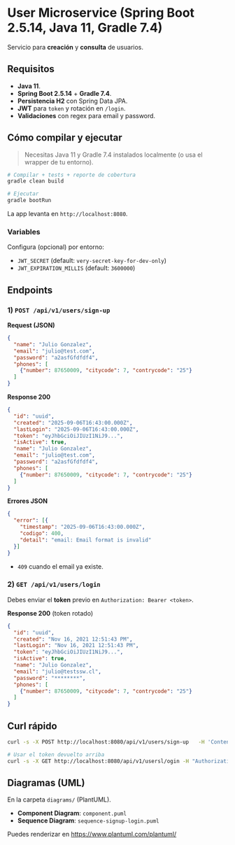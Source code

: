 # User Microservice (Spring Boot 2.5.14, Java 11, Gradle 7.4)

Servicio para **creación** y **consulta** de usuarios.

## Requisitos
- **Java 11**.
- **Spring Boot 2.5.14** + **Gradle 7.4**.
- **Persistencia H2** con Spring Data JPA.
- **JWT** para `token` y rotación en `/login`.
- **Validaciones** con regex para email y password.

## Cómo compilar y ejecutar

> Necesitas Java 11 y Gradle 7.4 instalados localmente (o usa el wrapper de tu entorno).

```bash
# Compilar + tests + reporte de cobertura
gradle clean build

# Ejecutar
gradle bootRun
```

La app levanta en `http://localhost:8080`.

### Variables
Configura (opcional) por entorno:
- `JWT_SECRET` (default: `very-secret-key-for-dev-only`)
- `JWT_EXPIRATION_MILLIS` (default: `3600000`)

## Endpoints

### 1) `POST /api/v1/users/sign-up`
**Request (JSON)**
```json
{
  "name": "Julio Gonzalez",
  "email": "julio@test.com",
  "password": "a2asfGfdfdf4",
  "phones": [
    {"number": 87650009, "citycode": 7, "contrycode": "25"}
  ]
}
```

**Response 200**
```json
{
  "id": "uuid",
  "created": "2025-09-06T16:43:00.000Z",
  "lastLogin": "2025-09-06T16:43:00.000Z",
  "token": "eyJhbGciOiJIUzI1NiJ9...",
  "isActive": true,
  "name": "Julio Gonzalez",
  "email": "julio@test.com",
  "password": "a2asfGfdfdf4",
  "phones": [
    {"number": 87650009, "citycode": 7, "contrycode": "25"}
  ]
}
```

**Errores JSON**
```json
{
  "error": [{
    "timestamp": "2025-09-06T16:43:00.000Z",
    "codigo": 400,
    "detail": "email: Email format is invalid"
  }]
}
```
- `409` cuando el email ya existe.

### 2) `GET /api/v1/users/login`
Debes enviar el **token** previo en `Authorization: Bearer <token>`.

**Response 200** (token rotado)
```json
{
  "id": "uuid",
  "created": "Nov 16, 2021 12:51:43 PM",
  "lastLogin": "Nov 16, 2021 12:51:43 PM",
  "token": "eyJhbGciOiJIUzI1NiJ9...",
  "isActive": true,
  "name": "Julio Gonzalez",
  "email": "julio@testssw.cl",
  "password": "********",
  "phones": [
    {"number": 87650009, "citycode": 7, "contrycode": "25"}
  ]
}
```

## Curl rápido
```bash
curl -s -X POST http://localhost:8080/api/v1/users/sign-up   -H 'Content-Type: application/json'   -d '{"name":"Julio","email":"julio@test.com","password":"abCdef12","phones":[{"number":12345678,"citycode":2,"contrycode":"56"}]}'

# Usar el token devuelto arriba
curl -s -X GET http://localhost:8080/api/v1/usersl/ogin -H "Authorization: Bearer <TOKEN>"
```


## Diagramas (UML)
En la carpeta `diagrams/` (PlantUML).

- **Component Diagram**: `component.puml`
- **Sequence Diagram**: `sequence-signup-login.puml`

Puedes renderizar en https://www.plantuml.com/plantuml/

